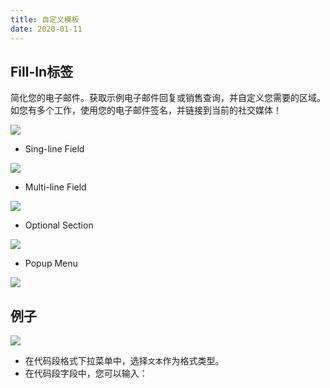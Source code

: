 ```yaml
---
title: 自定义模板
date: 2020-01-11
---
```


## Fill-In标签

简化您的电子邮件。获取示例电子邮件回复或销售查询，并自定义您需要的区域。如您有多个工作，使用您的电子邮件签名，并链接到当前的社交媒体！

![](http://oss.codeexpander.com/i/fill-in-light.gif)

- Sing-line Field

![](http://oss.codeexpander.com/i/fill-in-sing-line.png)

- Multi-line Field

![](http://oss.codeexpander.com/i/fill-in-multi-line.png)

- Optional Section

![](http://oss.codeexpander.com/i/fill-in-option.png)

- Popup Menu

![](http://oss.codeexpander.com/i/fill-in-menu.png)

## 例子

![](http://oss.codeexpander.com/i/fill-in-test.png)

- 在代码段格式下拉菜单中，选择`文本`作为格式类型。
- 在代码段字段中，您可以输入：

<Gist id="3e01618ffeb53256ae8d13b5f120baf0"></Gist>
